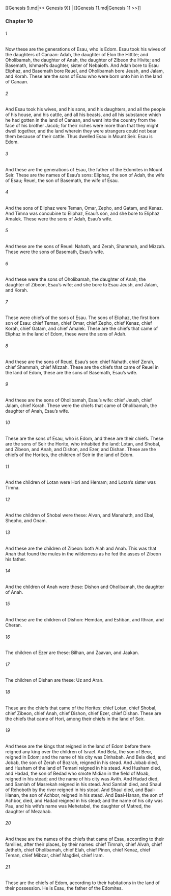 [[Genesis 9.md|<< Genesis 9]]  |  [[Genesis 11.md|Genesis 11 >>]]

### Chapter 10
###### 1
Now these are the generations of Esau, who is Edom. Esau took his wives of the daughters of Canaan: Adah, the daughter of Elon the Hittite; and Oholibamah, the daughter of Anah, the daughter of Zibeon the Hivite; and Basemath, Ishmael’s daughter, sister of Nebaioth. And Adah bore to Esau Eliphaz, and Basemath bore Reuel, and Oholibamah bore Jeush, and Jalam, and Korah. These are the sons of Esau who were born unto him in the land of Canaan.

###### 2
And Esau took his wives, and his sons, and his daughters, and all the people of his house, and his cattle, and all his beasts, and all his substance which he had gotten in the land of Canaan, and went into the country from the face of his brother Jacob; for their riches were more than that they might dwell together, and the land wherein they were strangers could not bear them because of their cattle. Thus dwelled Esau in Mount Seir. Esau is Edom.

###### 3
And these are the generations of Esau, the father of the Edomites in Mount Seir. These are the names of Esau’s sons: Eliphaz, the son of Adah, the wife of Esau; Reuel, the son of Basemath, the wife of Esau.

###### 4
And the sons of Eliphaz were Teman, Omar, Zepho, and Gatam, and Kenaz. And Timna was concubine to Eliphaz, Esau’s son, and she bore to Eliphaz Amalek. These were the sons of Adah, Esau’s wife.

###### 5
And these are the sons of Reuel: Nahath, and Zerah, Shammah, and Mizzah. These were the sons of Basemath, Esau’s wife.

###### 6
And these were the sons of Oholibamah, the daughter of Anah, the daughter of Zibeon, Esau’s wife; and she bore to Esau Jeush, and Jalam, and Korah.

###### 7
These were chiefs of the sons of Esau. The sons of Eliphaz, the first born son of Esau: chief Teman, chief Omar, chief Zepho, chief Kenaz, chief Korah, chief Gatam, and chief Amalek. These are the chiefs that came of Eliphaz in the land of Edom, these were the sons of Adah.

###### 8
And these are the sons of Reuel, Esau’s son: chief Nahath, chief Zerah, chief Shammah, chief Mizzah. These are the chiefs that came of Reuel in the land of Edom, these are the sons of Basemath, Esau’s wife.

###### 9
And these are the sons of Oholibamah, Esau’s wife: chief Jeush, chief Jalam, chief Korah. These were the chiefs that came of Oholibamah, the daughter of Anah, Esau’s wife.

###### 10
These are the sons of Esau, who is Edom, and these are their chiefs. These are the sons of Seir the Horite, who inhabited the land: Lotan, and Shobal, and Zibeon, and Anah, and Dishon, and Ezer, and Dishan. These are the chiefs of the Horites, the children of Seir in the land of Edom.

###### 11
And the children of Lotan were Hori and Hemam; and Lotan’s sister was Timna.

###### 12
And the children of Shobal were these: Alvan, and Manahath, and Ebal, Shepho, and Onam.

###### 13
And these are the children of Zibeon: both Aiah and Anah. This was that Anah that found the mules in the wilderness as he fed the asses of Zibeon his father.

###### 14
And the children of Anah were these: Dishon and Oholibamah, the daughter of Anah.

###### 15
And these are the children of Dishon: Hemdan, and Eshban, and Ithran, and Cheran.

###### 16
The children of Ezer are these: Bilhan, and Zaavan, and Jaakan.

###### 17
The children of Dishan are these: Uz and Aran.

###### 18
These are the chiefs that came of the Horites: chief Lotan, chief Shobal, chief Zibeon, chief Anah, chief Dishon, chief Ezer, chief Dishan. These are the chiefs that came of Hori, among their chiefs in the land of Seir.

###### 19
And these are the kings that reigned in the land of Edom before there reigned any king over the children of Israel. And Bela, the son of Beor, reigned in Edom; and the name of his city was Dinhabah. And Bela died, and Jobab, the son of Zerah of Bozrah, reigned in his stead. And Jobab died, and Husham of the land of Temani reigned in his stead. And Husham died, and Hadad, the son of Bedad who smote Midian in the field of Moab, reigned in his stead; and the name of his city was Avith. And Hadad died, and Samlah of Masrekah reigned in his stead. And Samlah died, and Shaul of Rehoboth by the river reigned in his stead. And Shaul died, and Baal-Hanan, the son of Achbor, reigned in his stead. And Baal-Hanan, the son of Achbor, died, and Hadad reigned in his stead; and the name of his city was Pau, and his wife’s name was Mehetabel, the daughter of Matred, the daughter of Mezahab.

###### 20
And these are the names of the chiefs that came of Esau, according to their families, after their places, by their names: chief Timnah, chief Alvah, chief Jetheth, chief Oholibamah, chief Elah, chief Pinon, chief Kenaz, chief Teman, chief Mibzar, chief Magdiel, chief Iram.

###### 21
These are the chiefs of Edom, according to their habitations in the land of their possession. He is Esau, the father of the Edomites.